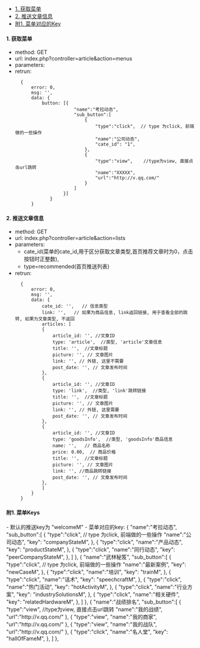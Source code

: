 * [1. 获取菜单](#getmenu)
* [2. 推送文章信息](#getInfo)
* [附1. 菜单对应的Key](#key)

<h4 id='getmenu'>1. 获取菜单</h4>

* method: GET
* url: index.php?controller=article&action=menus
* parameters: 
* retrun: 
  ```
    {
        error: 0,
        msg: '',
        data: {
            button: [{
                        "name":"考拉动态",
                        "sub_button":[
                            {    
                                "type":"click",  // type 为click, 前端做的一些操作
                                "name":"公司动态",
                                "cate_id": "1",
                            },
                            {
                                "type":"view",    //type为view, 直接点击url跳转
                                "name":"XXXXX",
                                "url":"http://v.qq.com/"
                            }
                        ]
                    }]
               }   
        }
  ```

<h4 id='getInfo'>2. 推送文章信息</h4>

* method: GET
* url: index.php?controller=article&action=lists
* parameters: 
    - cate_id(菜单的cate_id,用于区分获取文章类型,首页推荐文章时为0，点击按钮时正整数), 
    - type=recommended(首页推送列表)
* retrun: 
  ```
    {
        error: 0,
        msg: '',
        data: {
            cate_id: '',   // 信息类型
            link: '',   // 如果为商品信息, link返回链接, 用于查看全部的跳转, 如果为文章类型, 不返回
            articles: [
            {
                article_id: '', //文章ID
                type: 'article',  //类型, 'article'文章信息
                title: '',  //文章标题
                picture: '', // 文章图片
                link: '', // 外链, 这里不需要
                post_date: '', // 文章发布时间
            },
            {
                article_id: '', //文章ID
                type: 'link',  //类型, 'link'跳转链接
                title: '',  //文章标题
                picture: '', // 文章图片
                link: '', // 外链, 这里需要
                post_date: '', // 文章发布时间
            },
            {
                article_id: '', //文章ID
                type: 'goodsInfo',  //类型, 'goodsInfo'商品信息
                name: '',   // 商品名称 
                price: 0.00,  // 商品价格
                title: '',  //文章标题
                picture: '', // 文章图片
                link: '', //商品跳转链接
                post_date: '', // 文章发布时间
            },
            ]
        }   
    }
  ```

<h4 id='key'>附1. 菜单Keys </h4>
- 默认的推送key为 "welcomeM" 
- 菜单对应的key:
        {
            "name":"考拉动态",
                "sub_button":[
                    {
                        "type":"click", // type 为click, 前端做的一些操作
                        "name":"公司动态",
                        "key": "companyStateM",
                    },
                    {
                        "type":"click", 
                        "name":"产品动态",
                        "key": "productStateM",
                    },
                    {
                        "type":"click", 
                        "name":"同行动态",
                        "key": "peerCompanyStateM",
                    },
                ]
        },
        {
            "name":"武林秘笈",
                "sub_button":[
                    {
                        "type":"click", // type 为click, 前端做的一些操作
                        "name":"最新案例",
                        "key": "newCaseM",
                    },
                    {
                        "type":"click", 
                        "name":"培训",
                        "key": "trainM",
                    },
                    {
                        "type":"click", 
                        "name":"话术",
                        "key": "speechcraftM",
                    },
                    {
                        "type":"click", 
                        "name":"热门活动",
                        "key": "hotActivityM",
                    },
                    {
                        "type":"click", 
                        "name":"行业方案",
                        "key": "industrySolutionsM",
                    },
                    {
                        "type":"click", 
                        "name":"相关硬件",
                        "key": "relatedHardwareM",
                    },
                ]
        },
        {
            "name":"战绩排名",
                "sub_button":[
                    {
                        "type":"view",    //type为view, 直接点击url跳转
                        "name":"我的战绩",
                        "url":"http://v.qq.com/"
                    },
                    {
                        "type":"view",    
                        "name":"我的商家",
                        "url":"http://v.qq.com/"
                    },
                    {
                        "type":"view",    
                        "name":"我的战队",
                        "url":"http://v.qq.com/"
                    },
                    {
                        "type":"click", 
                        "name":"名人堂",
                        "key": "hallOfFameM",
                    },
                ]
        },

